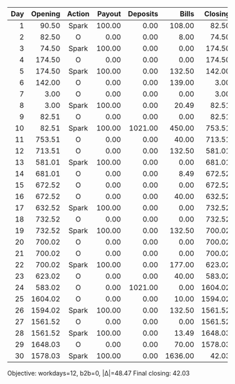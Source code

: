 | Day | Opening | Action | Payout | Deposits | Bills | Closing |
| ---:| -------:|:------:| ------:| --------:| -----:| -------:|
|   1 |   90.50 | Spark  | 100.00 |     0.00 | 108.00 |   82.50 |
|   2 |   82.50 |   O    |   0.00 |     0.00 |  8.00 |   74.50 |
|   3 |   74.50 | Spark  | 100.00 |     0.00 |  0.00 |  174.50 |
|   4 |  174.50 |   O    |   0.00 |     0.00 |  0.00 |  174.50 |
|   5 |  174.50 | Spark  | 100.00 |     0.00 | 132.50 |  142.00 |
|   6 |  142.00 |   O    |   0.00 |     0.00 | 139.00 |    3.00 |
|   7 |    3.00 |   O    |   0.00 |     0.00 |  0.00 |    3.00 |
|   8 |    3.00 | Spark  | 100.00 |     0.00 | 20.49 |   82.51 |
|   9 |   82.51 |   O    |   0.00 |     0.00 |  0.00 |   82.51 |
|  10 |   82.51 | Spark  | 100.00 |  1021.00 | 450.00 |  753.51 |
|  11 |  753.51 |   O    |   0.00 |     0.00 | 40.00 |  713.51 |
|  12 |  713.51 |   O    |   0.00 |     0.00 | 132.50 |  581.01 |
|  13 |  581.01 | Spark  | 100.00 |     0.00 |  0.00 |  681.01 |
|  14 |  681.01 |   O    |   0.00 |     0.00 |  8.49 |  672.52 |
|  15 |  672.52 |   O    |   0.00 |     0.00 |  0.00 |  672.52 |
|  16 |  672.52 |   O    |   0.00 |     0.00 | 40.00 |  632.52 |
|  17 |  632.52 | Spark  | 100.00 |     0.00 |  0.00 |  732.52 |
|  18 |  732.52 |   O    |   0.00 |     0.00 |  0.00 |  732.52 |
|  19 |  732.52 | Spark  | 100.00 |     0.00 | 132.50 |  700.02 |
|  20 |  700.02 |   O    |   0.00 |     0.00 |  0.00 |  700.02 |
|  21 |  700.02 |   O    |   0.00 |     0.00 |  0.00 |  700.02 |
|  22 |  700.02 | Spark  | 100.00 |     0.00 | 177.00 |  623.02 |
|  23 |  623.02 |   O    |   0.00 |     0.00 | 40.00 |  583.02 |
|  24 |  583.02 |   O    |   0.00 |  1021.00 |  0.00 | 1604.02 |
|  25 | 1604.02 |   O    |   0.00 |     0.00 | 10.00 | 1594.02 |
|  26 | 1594.02 | Spark  | 100.00 |     0.00 | 132.50 | 1561.52 |
|  27 | 1561.52 |   O    |   0.00 |     0.00 |  0.00 | 1561.52 |
|  28 | 1561.52 | Spark  | 100.00 |     0.00 | 13.49 | 1648.03 |
|  29 | 1648.03 |   O    |   0.00 |     0.00 | 70.00 | 1578.03 |
|  30 | 1578.03 | Spark  | 100.00 |     0.00 | 1636.00 |   42.03 |

Objective: workdays=12, b2b=0, |Δ|=48.47
Final closing: 42.03